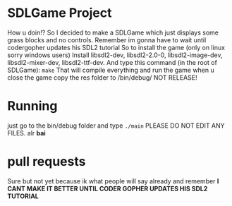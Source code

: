 # SDLGame Project
How u doin!? So I decided to make a SDLGame which just displays some grass blocks and no controls. Remember im gonna have to wait until codergopher updates his SDL2 tutorial
So to install the game (only on linux sorry windows users)
Install libsdl2-dev, libsdl2-2.0-0, libsdl2-image-dev, libsdl2-mixer-dev, libsdl2-ttf-dev.
And type this command (in the root of SDLGame):
`make`
That will compile everything and run the game when u close the game copy the res folder to /bin/debug/ NOT RELEASE!
# Running
just go to the bin/debug folder and type `./main`
PLEASE DO NOT EDIT ANY FILES.
alr **bai**
# pull requests
Sure but not yet because ik what people will say already and remember **I CANT MAKE IT BETTER UNTIL CODER GOPHER UPDATES HIS SDL2 TUTORIAL**
